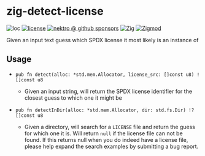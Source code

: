 # zig-detect-license

![loc](https://sloc.xyz/github/nektro/zig-detect-license)
[![license](https://img.shields.io/github/license/nektro/zig-detect-license.svg)](https://github.com/nektro/zig-detect-license/blob/master/LICENSE)
[![nektro @ github sponsors](https://img.shields.io/badge/sponsors-nektro-purple?logo=github)](https://github.com/sponsors/nektro)
[![Zig](https://img.shields.io/badge/Zig-0.14-f7a41d)](https://ziglang.org/)
[![Zigmod](https://img.shields.io/badge/Zigmod-latest-f7a41d)](https://github.com/nektro/zigmod)

Given an input text guess which SPDX license it most likely is an instance of

## Usage
- `pub fn detect(alloc: *std.mem.Allocator, license_src: []const u8) ![]const u8`
    - Given an input string, will return the SPDX license identifier for the closest guess to which one it might be

- `pub fn detectInDir(alloc: *std.mem.Allocator, dir: std.fs.Dir) !?[]const u8`
    - Given a directory, will search for a `LICENSE` file and return the guess for which one it is. Will return `null` if the license file can not be found. If this returns null when you do indeed have a license file, please help expand the search examples by submitting a bug report.
